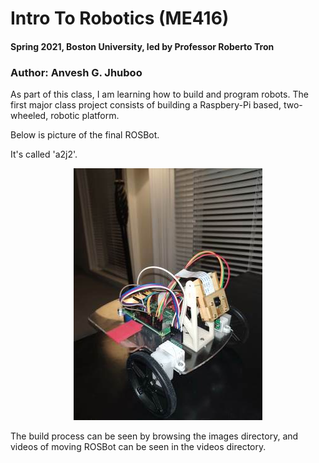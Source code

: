 # Intro To Robotics (ME416)
#### Spring 2021, Boston University, led by Professor Roberto Tron
### Author: Anvesh G. Jhuboo

As part of this class, I am learning how to build and program robots.
The first major class project consists of building a Raspbery-Pi based, 
two-wheeled, robotic platform.

Below is picture of the final ROSBot. 

It's called 'a2j2'.

<p align="center">
<img src="https://github.com/jhuboo/ROSbot/blob/main/images/finalROSBot_lq.jpg" />
</p>

The build process can be seen by browsing the images directory, and videos
of moving ROSBot can be seen in the videos directory.
